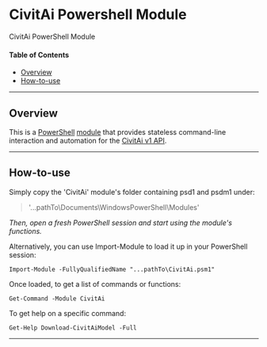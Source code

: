 # CivitAi Powershell Module

CivitAi PowerShell Module

#### Table of Contents

*   [Overview](#overview)
*   [How-to-use](#How-to-use)

----------

## Overview

This is a [PowerShell](https://microsoft.com/powershell) [module](https://technet.microsoft.com/en-us/library/dd901839.aspx)
that provides stateless command-line interaction and automation for the
[CivitAi v1 API](https://github.com/civitai/civitai/wiki/REST-API-Reference).

----------

## How-to-use

Simply copy the 'CivitAi' module's folder containing psd1 and psdm1 under:

> '...pathTo\Documents\WindowsPowerShell\Modules'

*Then, open a fresh PowerShell session and start using the module's functions.*

Alternatively, you can use Import-Module to load it up in your PowerShell session: 

`Import-Module -FullyQualifiedName "...pathTo\CivitAi.psm1"`

Once loaded, to get a list of commands or functions: 

`Get-Command -Module CivitAi`

To get help on a specific command: 

`Get-Help Download-CivitAiModel -Full`

----------